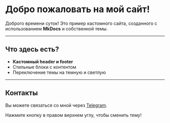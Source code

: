 # Добро пожаловать на мой сайт!

Доброго времени суток! Это пример кастомного сайта, созданного с использованием **MkDocs** и собственной темы.

---

## Что здесь есть?

- **Кастомный header и footer**
- Стильные блоки с контентом
- Переключение темы на темную и светлую
---

## Контакты

Вы можете связаться со мной через [Telegram](https://t.me/not_creative_man).

Нажмите кнопку в правом верхнем углу, чтобы сменить тему!
